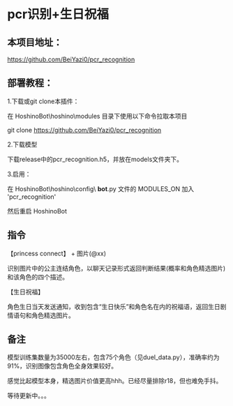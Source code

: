 # pcr识别+生日祝福


## 本项目地址：

https://github.com/BeiYazi0/pcr_recognition

## 部署教程：

1.下载或git clone本插件：

在 HoshinoBot\hoshino\modules 目录下使用以下命令拉取本项目

git clone https://github.com/BeiYazi0/pcr_recognition

2.下载模型

下载release中的pcr_recognition.h5，并放在models文件夹下。

3.启用：

在 HoshinoBot\hoshino\config\ **bot**.py 文件的 MODULES_ON 加入 'pcr_recognition'

然后重启 HoshinoBot

## 指令

【princess connect】 + 图片(@xx)

识别图片中的公主连结角色，以聊天记录形式返回判断结果(概率和角色精选图片)和该角色的四个描述。

【生日祝福】 

角色生日当天发送通知，收到包含“生日快乐”和角色名在内的祝福语，返回生日剧情语句和角色精选图片。


## 备注

模型训练集数量为35000左右，包含75个角色（见duel_data.py），准确率约为91%，识别图像包含角色全身效果较好。

感觉比起模型本身，精选图片价值更高hhh。已经尽量排除r18，但也难免手抖。

等待更新中。。。
